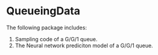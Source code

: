 # QueueingData

The following package includes:

1. Sampling code of a G/G/1 queue.
2. The Neural network prediciton model of a G/G/1 queue.
